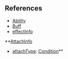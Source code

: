 ## References
  * [Ability](RebellionAbility.md)
  * [Buff](RebellionBuff.md)
  * [effectInfo](RebellioneffectInfo.md)

**[AttachInfo](RebellionAttachInfo.md)
  * [attachType](RebellionattachType.md): [Condition](Condition.md)**
